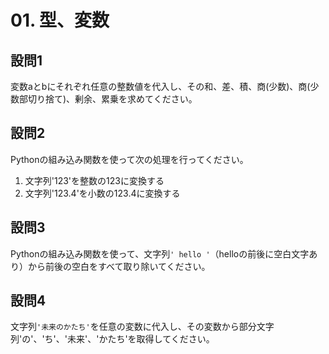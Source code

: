 # 01. 型、変数

## 設問1

変数aとbにそれぞれ任意の整数値を代入し、その和、差、積、商(少数)、商(少数部切り捨て)、剰余、累乗を求めてください。

## 設問2

Pythonの組み込み関数を使って次の処理を行ってください。  

1. 文字列'123'を整数の123に変換する
1. 文字列'123.4'を小数の123.4に変換する

## 設問3

Pythonの組み込み関数を使って、文字列```' hello '```（helloの前後に空白文字あり）から前後の空白をすべて取り除いてください。

## 設問4

文字列```'未来のかたち'```を任意の変数に代入し、その変数から部分文字列'の'、'ち'、'未来'、'かたち'を取得してください。
